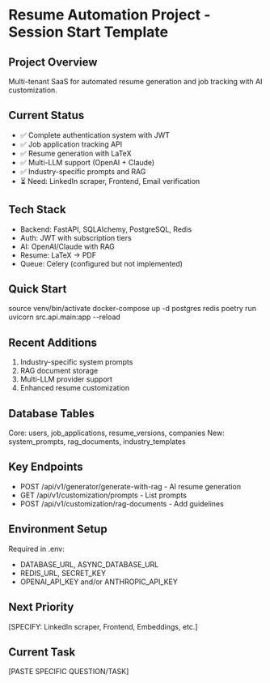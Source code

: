 # Resume Automation Project - Session Start Template

## Project Overview
Multi-tenant SaaS for automated resume generation and job tracking with AI customization.

## Current Status
- ✅ Complete authentication system with JWT
- ✅ Job application tracking API
- ✅ Resume generation with LaTeX
- ✅ Multi-LLM support (OpenAI + Claude)
- ✅ Industry-specific prompts and RAG
- ⏳ Need: LinkedIn scraper, Frontend, Email verification

## Tech Stack
- Backend: FastAPI, SQLAlchemy, PostgreSQL, Redis
- Auth: JWT with subscription tiers
- AI: OpenAI/Claude with RAG
- Resume: LaTeX → PDF
- Queue: Celery (configured but not implemented)

## Quick Start
source venv/bin/activate
docker-compose up -d postgres redis
poetry run uvicorn src.api.main:app --reload

## Recent Additions
1. Industry-specific system prompts
2. RAG document storage
3. Multi-LLM provider support
4. Enhanced resume customization

## Database Tables
Core: users, job_applications, resume_versions, companies
New: system_prompts, rag_documents, industry_templates

## Key Endpoints
- POST /api/v1/generator/generate-with-rag - AI resume generation
- GET /api/v1/customization/prompts - List prompts
- POST /api/v1/customization/rag-documents - Add guidelines

## Environment Setup
Required in .env:
- DATABASE_URL, ASYNC_DATABASE_URL
- REDIS_URL, SECRET_KEY
- OPENAI_API_KEY and/or ANTHROPIC_API_KEY

## Next Priority
[SPECIFY: LinkedIn scraper, Frontend, Embeddings, etc.]

## Current Task
[PASTE SPECIFIC QUESTION/TASK]
